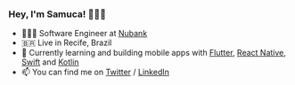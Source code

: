 ### Hey, I'm Samuca! 🙋🏾‍♂️

- 👨🏾‍💻 Software Engineer at [Nubank](https://nubank.com.br)
- 🇧🇷 Live in Recife, Brazil
- 🚀 Currently learning and building mobile apps with [Flutter](https://flutter.dev), [React Native](https://reactnative.dev/), [Swift](https://developer.apple.com/swift/) and [Kotlin](https://developer.android.com/kotlin/)
- 📫 You can find me on [Twitter](https://twitter.com/samuelematias) / [LinkedIn](https://www.linkedin.com/in/samuelematias/)

<!--
**samuelematias/samuelematias** is a ✨ _special_ ✨ repository because its `README.md` (this file) appears on your GitHub profile.

Here are some ideas to get you started:

- 🔭 I’m currently working on ...
- 🌱 I’m currently learning ...
- 👯 I’m looking to collaborate on ...
- 🤔 I’m looking for help with ...
- 💬 Ask me about ...
- 📫 How to reach me: ...
- 😄 Pronouns: ...
- ⚡ Fun fact: ...

### Hi there 🙋🏾‍♂️

My name is **Samuel** (*but you can call me **Samuca***).</br>
I'm a software engineer at [Nubank](https://nubank.com.br) in Recife, PE 🏖 .

- 🔭 I’m currently working on things that involve [Flutter](https://flutter.dev) and its ecosystem.
- 🌱 I’m currently learning about [Flutter](https://flutter.dev) and its ecosystem, how can I share my knowledge in a more accessible way (*e.g. for disabled person*) and how can I have a healthier and more balanced life.
- 👯 I’m looking to collaborate on open source projects and points that help to have more diversity in the IT area and in our lives.
- 👨🏾‍🏫 I try to help with my knowledge and my experience, so that I can help people not to go through the same problems that I did.
- 💬 Ask me about [Flutter](https://flutter.dev), [React Native](https://reactnative.dev), or better, [*how can I help you?*](mailto:hi@samuelematias.com?subject=[GitHub]%20Hi%20Samuca!).
- 📫 How to reach me: [Twitter](https://twitter.com/samuelematias) / [LinkedIn](https://www.linkedin.com/in/samuelematias/).
- 😄 Pronouns: [he/him/his](http://pronoun.is/he).
- ⚡ Fun fact: When I turn on the camera flashlight, I pronounce the word *"Lumos"* and when I turn off the camera flashlight, I pronounce the word *"Nox"* ***#HP***.
-->
